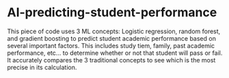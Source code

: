 # AI-predicting-student-performance
This piece of code uses 3 ML concepts: Logistic regression, random forest, and gradient boosting to predict student academic performance based on several important factors. This includes study tiem, family, past academic performance, etc... to determine whether or not that student will pass or fail. It accurately compares the 3 traditional concepts to see which is the most precise in its calculation. 
